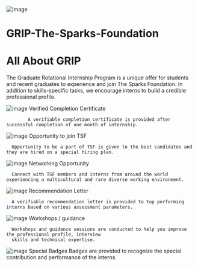 ![image](https://user-images.githubusercontent.com/46351336/151982007-c7a5564c-2b0d-4e12-bd15-03e6c863042b.png)
# GRIP-The-Sparks-Foundation

# All About GRIP

The Graduate Rotational Internship Program is a unique offer for students and recent graduates to experience and join The Sparks Foundation. In addition to skills-specific tasks, we encourage interns to build a credible professional profile.


![image](https://user-images.githubusercontent.com/46351336/151980998-27f0b732-74c6-49b2-ba38-96ebb9002d44.png) 
            Verified Completion Certificate
            
            A verifiable completion certificate is provided after successful completion of one month of internship.


![image](https://user-images.githubusercontent.com/46351336/151981030-74846b01-00f5-4311-935e-2f3e00cb761d.png)
Opportunity to join TSF

      Opportunity to be a part of TSF is given to the best candidates and they are hired on a special hiring plan.


![image](https://user-images.githubusercontent.com/46351336/151981047-b706b667-9498-4a9e-9d48-e65077e61753.png)
Networking Opportunity

      Connect with TSF members and interns from around the world experiencing a multicultural and rare diverse working environment.


![image](https://user-images.githubusercontent.com/46351336/151981135-e274d113-bdc6-458f-8d36-e604603180f1.png)
Recommendation Letter

      A verifiable recommendation letter is provided to top performing interns based on various assessment parameters.


![image](https://user-images.githubusercontent.com/46351336/151981102-7e6c217e-595a-4d1e-90a6-7bfdcb67cbd4.png)
Workshops / guidance

      Workshops and guidance sessions are conducted to help you improve the professional profile, interview 
      skills and technical expertise.


![image](https://user-images.githubusercontent.com/46351336/151980907-0b2dc643-6802-4dc8-85f4-b9fff6f1da7b.png)
Special Badges
      Badges are provided to recognize the special contribution and performance of the interns.
